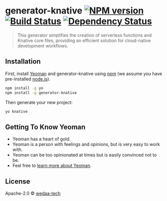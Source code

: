 # generator-knative [![NPM version][npm-image]][npm-url] [![Build Status][travis-image]][travis-url] [![Dependency Status][daviddm-image]][daviddm-url]
> This generator simplifies the creation of serverless functions and Knative core files, providing an efficient solution for cloud-native development workflows.

## Installation

First, install [Yeoman](http://yeoman.io) and generator-knative using [npm](https://www.npmjs.com/) (we assume you have pre-installed [node.js](https://nodejs.org/)).

```bash
npm install -g yo
npm install -g generator-knative
```

Then generate your new project:

```bash
yo knative
```

## Getting To Know Yeoman

 * Yeoman has a heart of gold.
 * Yeoman is a person with feelings and opinions, but is very easy to work with.
 * Yeoman can be too opinionated at times but is easily convinced not to be.
 * Feel free to [learn more about Yeoman](http://yeoman.io/).

## License

Apache-2.0 © [wedaa-tech](https://www.wedaa.tech/)


[npm-image]: https://badge.fury.io/js/generator-knative.svg
[npm-url]: https://npmjs.org/package/generator-knative
[travis-image]: https://travis-ci.com/wedaa-tech/generator-knative.svg?branch=master
[travis-url]: https://travis-ci.com/wedaa-tech/generator-knative
[daviddm-image]: https://david-dm.org/wedaa-tech/generator-knative.svg?theme=shields.io
[daviddm-url]: https://david-dm.org/wedaa-tech/generator-knative
